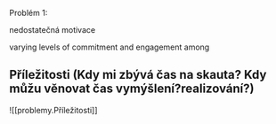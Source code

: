 Problém 1: 

nedostatečná motivace

varying levels of commitment and engagement among
## Příležitosti (Kdy mi zbývá čas na skauta? Kdy můžu věnovat čas vymýšlení?realizování?) 
![[problemy.Příležitosti]]